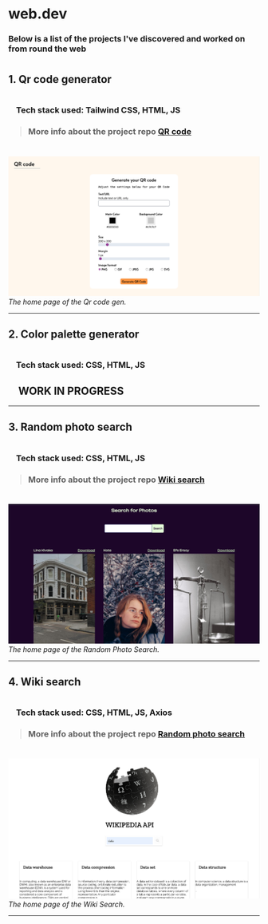 # web.dev

### Below is a list of the projects I've discovered and worked on from round the web

#

## 1. Qr code generator

#

### &nbsp; &nbsp; Tech stack used: **Tailwind CSS, HTML, JS**

> ### More info about the project repo **[QR code](https://github.com/srujankarthik/webdev/tree/main/01-QR-code-gen)**

#

![QR code gen](/assets/images/01-qrcode-gen.png)
_The home page of the Qr code gen._

---

## 2. Color palette generator

#

### &nbsp; &nbsp; Tech stack used: **CSS, HTML, JS**

## &nbsp; &nbsp; WORK IN PROGRESS

---

## 3. Random photo search

#

### &nbsp; &nbsp; Tech stack used: **CSS, HTML, JS**

> ### More info about the project repo **[Wiki search](https://github.com/srujankarthik/webdev/tree/main/03-randomphoto-gen)**

#

![Random Photo gen](/assets/images/03-randomphoto-gen.png)
_The home page of the Random Photo Search._

---

## 4. Wiki search

#

### &nbsp; &nbsp; Tech stack used: **CSS, HTML, JS, Axios**

> ### More info about the project repo **[Random photo search](https://github.com/srujankarthik/webdev)**

#

![Wiki Search](/assets/images/04-wiki.png)
_The home page of the Wiki Search._

---
